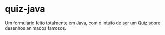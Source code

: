 # quiz-java
Um formulário feito totalmente em Java, com o intuito de ser um Quiz sobre desenhos animados famosos.
